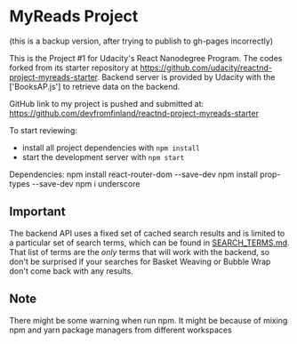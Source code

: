 # MyReads Project
(this is a backup version, after trying to publish to gh-pages incorrectly)

This is the Project #1 for Udacity's React Nanodegree Program. The codes forked from its starter repository at https://github.com/udacity/reactnd-project-myreads-starter. Backend server is provided by Udacity with the ['BooksAP.js'] to retrieve data on the backend.

GitHub link to my project is pushed and submitted at: https://github.com/devfromfinland/reactnd-project-myreads-starter

To start reviewing:
* install all project dependencies with `npm install`
* start the development server with `npm start`

Dependencies:
npm install react-router-dom --save-dev
npm install prop-types --save-dev
npm i underscore

## Important
The backend API uses a fixed set of cached search results and is limited to a particular set of search terms, which can be found in [SEARCH_TERMS.md](SEARCH_TERMS.md). That list of terms are the _only_ terms that will work with the backend, so don't be surprised if your searches for Basket Weaving or Bubble Wrap don't come back with any results.

## Note
There might be some warning when run npm. It might be because of mixing npm and yarn package managers from different workspaces

